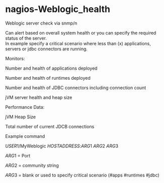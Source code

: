 # nagios-Weblogic_health
Weblogic server check via snmp/n


Can alert based on overall system health or you can specify the required status of the server.  
In example specify a critical scenario where less than (x) applications, servers or jdbc connectors are running.


Monitors:

Number and health of applications deployed

Number and health of runtimes deployed

Number and health of JDBC connectors including connection count

jVM server health and heap size

Performance Data:

jVM Heap Size

Total number of current JDCB connections


Example command

$USER1$/MyWeblogic $HOSTADDRESS$:$ARG1$ $ARG2$ $ARG3$


$ARG1$ = Port

$ARG2$ = community string

$ARG3$ = blank or used to specify critical scenario (#apps #runtimes #jdbc)
